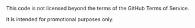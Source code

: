 This code is not licensed beyond the terms of the GitHub Terms of Service.

It is intended for promotional purposes only.
